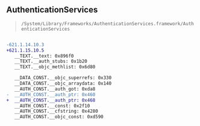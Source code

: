 ## AuthenticationServices

> `/System/Library/Frameworks/AuthenticationServices.framework/AuthenticationServices`

```diff

-621.1.14.10.3
+621.1.15.10.5
   __TEXT.__text: 0x896f0
   __TEXT.__auth_stubs: 0x1b20
   __TEXT.__objc_methlist: 0x6d80

   __DATA_CONST.__objc_superrefs: 0x330
   __DATA_CONST.__objc_arraydata: 0x140
   __AUTH_CONST.__auth_got: 0xda8
-  __AUTH_CONST.__auth_ptr: 0x460
+  __AUTH_CONST.__auth_ptr: 0x468
   __AUTH_CONST.__const: 0x2f10
   __AUTH_CONST.__cfstring: 0x4280
   __AUTH_CONST.__objc_const: 0xd590

```
